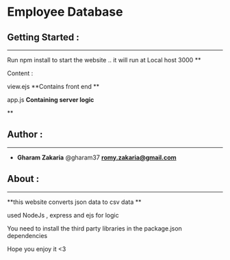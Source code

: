 # **Employee Database**


## **Getting Started** :
--------------------
Run npm install to start the website .. it will run at Local host 3000
**


Content :

view.ejs **Contains front end **

app.js **Containing server logic** 






**

## **Author** :
------------

- **Gharam Zakaria**   @gharam37 **romy.zakaria@gmail.com**  


## **About** :
-----------


**this website converts json data to csv data **

used NodeJs , express and ejs for logic

You need to install the third party libraries in the package.json dependencies 

Hope you enjoy it <3



